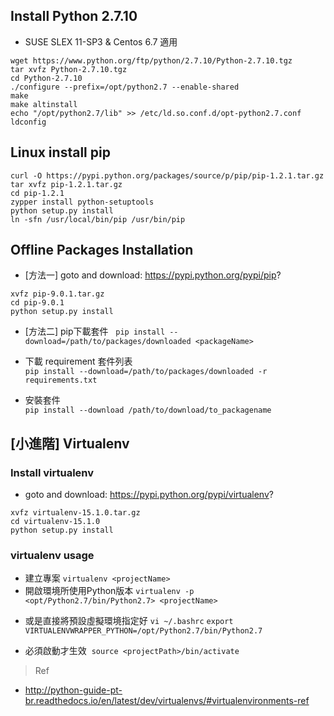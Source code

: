 
## Install Python 2.7.10

+ SUSE SLEX 11-SP3 & Centos 6.7 適用
```shell=
wget https://www.python.org/ftp/python/2.7.10/Python-2.7.10.tgz
tar xvfz Python-2.7.10.tgz
cd Python-2.7.10
./configure --prefix=/opt/python2.7 --enable-shared
make
make altinstall
echo "/opt/python2.7/lib" >> /etc/ld.so.conf.d/opt-python2.7.conf
ldconfig
```

## Linux install pip

```shell=
curl -O https://pypi.python.org/packages/source/p/pip/pip-1.2.1.tar.gz
tar xvfz pip-1.2.1.tar.gz
cd pip-1.2.1
zypper install python-setuptools
python setup.py install
ln -sfn /usr/local/bin/pip /usr/bin/pip
```


## Offline Packages Installation

+ [方法一] goto and download: https://pypi.python.org/pypi/pip?

```shell=
xvfz pip-9.0.1.tar.gz
cd pip-9.0.1
python setup.py install
```

+ [方法二] pip下載套件  
`pip install --download=/path/to/packages/downloaded <packageName>`

+ 下載 requirement 套件列表  
`pip install --download=/path/to/packages/downloaded -r requirements.txt`

+ 安裝套件  
`pip install --download /path/to/download/to_packagename`

## [小進階] Virtualenv
### Install virtualenv

+ goto and download: https://pypi.python.org/pypi/virtualenv?

```shell=
xvfz virtualenv-15.1.0.tar.gz
cd virtualenv-15.1.0
python setup.py install
```

### virtualenv usage

+ 建立專案
`virtualenv <projectName>`
+ 開啟環境所使用Python版本
`virtualenv -p <opt/Python2.7/bin/Python2.7> <projectName>`
 - 或是直接將預設虛擬環境指定好 `vi ~/.bashrc`
 `export VIRTUALENVWRAPPER_PYTHON=/opt/Python2.7/bin/Python2.7`
+ 必須啟動才生效
  `source <projectPath>/bin/activate`

> Ref
+ http://python-guide-pt-br.readthedocs.io/en/latest/dev/virtualenvs/#virtualenvironments-ref
